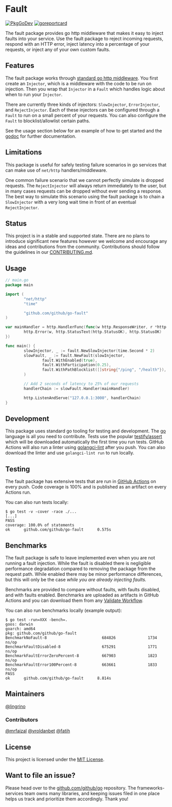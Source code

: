 # Fault

[![PkgGoDev](https://pkg.go.dev/badge/github.com/github/go-fault)](https://pkg.go.dev/github.com/github/go-fault) [![goreportcard](https://goreportcard.com/badge/github.com/github/go-fault)](https://goreportcard.com/report/github.com/github/go-fault)

The fault package provides go http middleware that makes it easy to inject faults into your service. Use the fault package to reject incoming requests, respond with an HTTP error, inject latency into a percentage of your requests, or inject any of your own custom faults.

## Features

The fault package works through [standard go http middleware](https://pkg.go.dev/net/http/?tab=doc#Handler). You first create an `Injector`, which is a middleware with the code to be run on injection. Then you wrap that `Injector` in a `Fault` which handles logic about when to run your `Injector`.

There are currently three kinds of injectors: `SlowInjector`, `ErrorInjector`, and `RejectInjector`. Each of these injectors can be configured through a `Fault` to run on a small percent of your requests. You can also configure the `Fault` to blocklist/allowlist certain paths.

See the usage section below for an example of how to get started and the [godoc](https://pkg.go.dev/github.com/github/go-fault?tab=doc) for further documentation.

## Limitations

This package is useful for safely testing failure scenarios in go services that can make use of `net/http` handlers/middleware.

One common failure scenario that we cannot perfectly simulate is dropped requests. The `RejectInjector` will always return immediately to the user, but in many cases requests can be dropped without ever sending a response. The best way to simulate this scenario using the fault package is to chain a `SlowInjector` with a very long wait time in front of an eventual `RejectInjector`.

## Status

This project is in a stable and supported state. There are no plans to introduce significant new features however we welcome and encourage any ideas and contributions from the community. Contributions should follow the guidelines in our [CONTRIBUTING.md](.github/CONTRIBUTING.md).

## Usage

```go
// main.go
package main

import (
        "net/http"
        "time"

        "github.com/github/go-fault"
)

var mainHandler = http.HandlerFunc(func(w http.ResponseWriter, r *http.Request) {
        http.Error(w, http.StatusText(http.StatusOK), http.StatusOK)
})

func main() {
        slowInjector, _ := fault.NewSlowInjector(time.Second * 2)
        slowFault, _ := fault.NewFault(slowInjector,
                fault.WithEnabled(true),
                fault.WithParticipation(0.25),
                fault.WithPathBlocklist([]string{"/ping", "/health"}),
        )

        // Add 2 seconds of latency to 25% of our requests
        handlerChain := slowFault.Handler(mainHandler)

        http.ListenAndServe("127.0.0.1:3000", handlerChain)
}
```

## Development

This package uses standard go tooling for testing and development. The [go](https://golang.org/dl/) language is all you need to contribute. Tests use the popular [testify/assert](https://github.com/stretchr/testify/) which will be downloaded automatically the first time you run tests. GitHub Actions will also run a linter using [golangci-lint](https://github.com/golangci/golangci-lint) after you push. You can also download the linter and use `golangci-lint run` to run locally.

## Testing

The fault package has extensive tests that are run in [GitHub Actions](https://github.com/github/go-fault/actions?query=workflow%3AValidate) on every push. Code coverage is 100% and is published as an artifact on every Actions run.

You can also run tests locally:

```shell
$ go test -v -cover -race ./...
[...]
PASS
coverage: 100.0% of statements
ok      github.com/github/go-fault      0.575s
```

## Benchmarks

The fault package is safe to leave implemented even when you are not running a fault injection. While the fault is disabled there is negligible performance degradation compared to removing the package from the request path. While enabled there may be minor performance differences, but this will only be the case *while you are already injecting faults.*

Benchmarks are provided to compare without faults, with faults disabled, and with faults enabled. Benchmarks are uploaded as artifacts in GitHub Actions and you can download them from any [Validate Workflow](https://github.com/github/go-fault/actions?query=workflow%3AValidate).

You can also run benchmarks locally (example output):

```shell
$ go test -run=XXX -bench=.
goos: darwin
goarch: amd64
pkg: github.com/github/go-fault
BenchmarkNoFault-8                        684826              1734 ns/op
BenchmarkFaultDisabled-8                  675291              1771 ns/op
BenchmarkFaultErrorZeroPercent-8          667903              1823 ns/op
BenchmarkFaultError100Percent-8           663661              1833 ns/op
PASS
ok      github.com/github/go-fault      8.814s
```

## Maintainers

[@lingrino](https://github.com/lingrino)

### Contributors

[@mrfaizal](https://github.com/mrfaizal)
[@vroldanbet](https://github.com/vroldanbet)
[@fatih](https://github.com/fatih)

## License

This project is licensed under the [MIT License](LICENSE.md).

## Want to file an issue?

Please head over to the [github.com/github/go](https://github.com/github/go/issues) repository. The frameworks-services team owns many libraries, and keeping issues filed in one place helps us track and prioritize them accordingly. Thank you!
